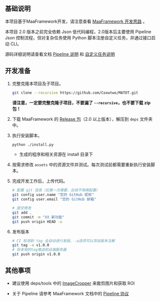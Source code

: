 <!-- markdownlint-disable MD033 MD041 -->

## 基础说明

本项目基于MaaFramework开发，请注意查看 [MaaFramework 开发思路](https://github.com/MaaXYZ/MaaFramework/blob/main/docs/zh_cn/0.1-%E5%BC%80%E5%8F%91%E6%80%9D%E8%B7%AF.md) 。

本项目 2.0 版本之前完全依赖 Json 低代码编程，2.0版本后主要使用 Pipeline Json 控制流程，但对复杂任务使用 Python 脚本注册自定义任务，并通过接口启动 CLI。

源码详细说明请查看文档 [Pipeline 说明](./Pipeline.md) 和 [自定义任务说明](./自定义任务.md)

## 开发准备

1. 完整克隆本项目及子项目。
    ```bash 
    git clone --recursive https://github.com/Coxwtwo/MATOT.git
    ```
    **请注意，一定要完整克隆子项目，不要漏了 `--recursive`，也不要下载 zip 包！**

2. 下载 MaaFramework 的 [Release 包](https://github.com/MaaXYZ/MaaFramework/releases)（2.0 以上版本），解压到 `deps` 文件夹中。

3. 执行安装脚本。
    ```bash
    python ./install.py
    ```
     -  生成的程序和相关资源在 install 目录下

4. 按需求修改 `assets` 中的资源文件并测试。每次测试前都需要重新执行安装脚本。

5. 完成开发工作后，上传代码。
    ```bash
    # 配置 git 信息（仅第一次需要，后续不用再配置）
    git config user.name "您的 GitHub 昵称"
    git config user.email "您的 GitHub 邮箱"
    
    # 提交修改
    git add .
    git commit -m "XX 新功能"
    git push origin HEAD -u
    ```

6. 发布版本
    ```bash
    # CI 检测到 tag 会自动进行发版, -a选项可以添加版本注解
    git tag -a v1.0.0
    # 将本地的tag推送到远端服务器
    git push origin v1.0.0
    ```

## 其他事项

 - 建议使用 deps/tools 中的 [ImageCropper](https://github.com/MaaXYZ/MaaFramework/tree/main/tools/ImageCropper) 来裁剪图片和获取 ROI

 - 关于 Pipeline 请参考 MaaFramework 文档中的  [Pipeline 协议](https://github.com/MaaAssistantArknights/MaaFramework/blob/main/docs/zh_cn/3.1-%E4%BB%BB%E5%8A%A1%E6%B5%81%E6%B0%B4%E7%BA%BF%E5%8D%8F%E8%AE%AE.md)